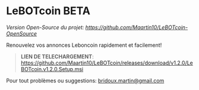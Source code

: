 # LeBOTcoin BETA

*Version Open-Source du projet: https://github.com/Maartin10/LeBOTcoin-OpenSource*

Renouvelez vos annonces Leboncoin rapidement et facilement!


> **LIEN DE TELECHARGEMENT**: https://github.com/Maartin10/LeBOTcoin/releases/download/v1.2.0/LeBOTcoin.v1.2.0.Setup.msi 


Pour tout problèmes ou suggestions: bridoux.martin@gmail.com
